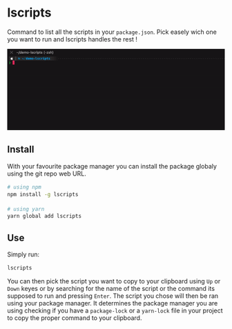 # lscripts

Command to list all the scripts in your `package.json`. Pick easely wich one you want to run and lscripts handles the rest !

![demo](https://github.com/julesfrn/lscripts/blob/main/demo.gif?raw=true)

## Install

With your favourite package manager you can install the package globaly using the git repo web URL.

``` bash
# using npm
npm install -g lscripts

# using yarn
yarn global add lscripts
```

## Use

Simply run:
``` bash
lscripts
```

You can then pick the script you want to copy to your clipboard using `Up` or `Down` keyes or by searching for the name of the script or the command its supposed to run and pressing `Enter`.
The script you chose will then be ran using your package manager. It determines the package manager you are using checking if you have a `package-lock` or a `yarn-lock` file in your project to copy the proper command to your clipboard.
